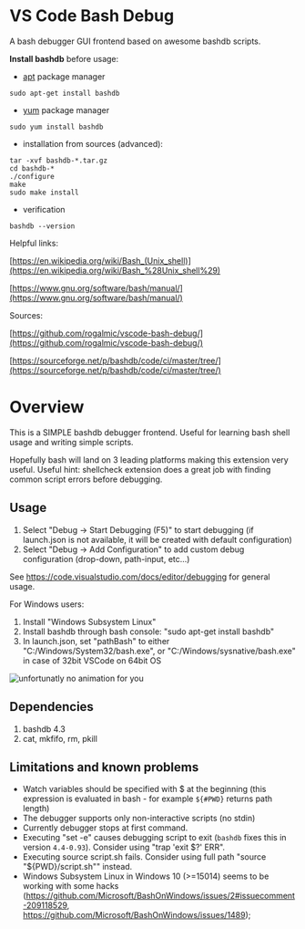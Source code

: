 # VS Code Bash Debug
A bash debugger GUI frontend based on awesome bashdb scripts.

**Install bashdb** before usage:
* [apt](https://en.wikipedia.org/wiki/Advanced_Packaging_Tool) package manager
```{r, engine='bash'}
sudo apt-get install bashdb
```
* [yum](https://en.wikipedia.org/wiki/Yellowdog_Updater,_Modified) package manager
```{r, engine='bash'}
sudo yum install bashdb
```
* installation from sources (advanced):
```{r, engine='bash'}
tar -xvf bashdb-*.tar.gz
cd bashdb-*
./configure
make
sudo make install
```
* verification
```{r, engine='bash'}
bashdb --version
```

Helpful links:

[https://en.wikipedia.org/wiki/Bash_(Unix_shell)](https://en.wikipedia.org/wiki/Bash_%28Unix_shell%29)

[https://www.gnu.org/software/bash/manual/](https://www.gnu.org/software/bash/manual/)

Sources:

[https://github.com/rogalmic/vscode-bash-debug/](https://github.com/rogalmic/vscode-bash-debug/)

[https://sourceforge.net/p/bashdb/code/ci/master/tree/](https://sourceforge.net/p/bashdb/code/ci/master/tree/)

# Overview
This is a SIMPLE bashdb debugger frontend. Useful for learning bash shell usage and writing simple scripts.

Hopefully bash will land on 3 leading platforms making this extension very useful. Useful hint: shellcheck extension does a great job with finding common script errors before debugging.

## Usage
1. Select "Debug -> Start Debugging (F5)" to start debugging (if launch.json is not available, it will be created with default configuration)
2. Select "Debug -> Add Configuration" to add custom debug configuration (drop-down, path-input, etc...)

See https://code.visualstudio.com/docs/editor/debugging for general usage.

For Windows users:
1. Install "Windows Subsystem Linux"
2. Install bashdb through bash console: "sudo apt-get install bashdb"
3. In launch.json, set "pathBash" to either "C:/Windows/System32/bash.exe", or "C:/Windows/sysnative/bash.exe" in case of 32bit VSCode on 64bit OS

![unfortunatly no animation for you](https://github.com/rogalmic/vscode-bash-debug/blob/gif/images/bash-debug.gif "Creating launch configuration, then launching debugger for one of scripts in workarea...")

## Dependencies
1. bashdb 4.3
2. cat, mkfifo, rm, pkill

## Limitations and known problems
* Watch variables should be specified with $ at the beginning (this expression is evaluated in bash - for example `${#PWD}` returns path length)
* The debugger supports only non-interactive scripts (no stdin)
* Currently debugger stops at first command.
* Executing "set -e" causes debugging script to exit (`bashdb` fixes this in version `4.4-0.93`). Consider using "trap 'exit $?' ERR".
* Executing source script.sh fails. Consider using full path "source "${PWD}/script.sh"" instead.
* Windows Subsystem Linux in Windows 10 (>=15014) seems to be working with some hacks (https://github.com/Microsoft/BashOnWindows/issues/2#issuecomment-209118529, https://github.com/Microsoft/BashOnWindows/issues/1489);
